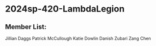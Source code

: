 # 2024sp-420-LambdaLegion
## Member List:
Jillian Daggs
Patrick McCullough
Katie Dowlin
Danish Zubari
Zang Chen
